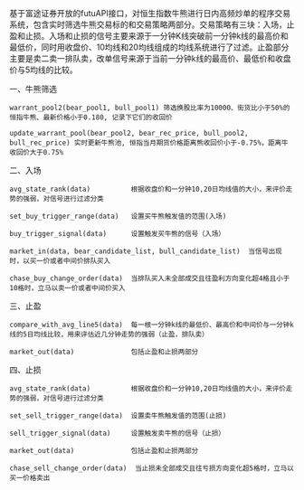 

基于富途证券开放的futuAPI接口，对恒生指数牛熊进行日内高频炒单的程序交易系统，包含实时筛选牛熊交易标的和交易策略两部分。交易策略有三块：入场，止盈和止损。入场和止损的信号主要来源于一分钟K线突破前一分钟k线的最高价和最低价，同时用收盘价、10均线和20均线组成的均线系统进行了过滤。止盈部分主要是卖二卖一排队卖，改单信号来源于当前一分钟k线的最高价、最低价和收盘价与5均线的比较。



一、牛熊筛选

    warrant_pool2(bear_pool1, bull_pool1) 筛选换股比率为10000、街货比小于50%的恒指牛熊、最新价格小于0.180, 记录下它们的收回价

    update_warrant_pool(bear_pool2, bear_rec_price, bull_pool2, bull_rec_price) 实时更新牛熊池, 恒指当月期货价格距离熊收回价小于-0.75%，距离牛收回价大于0.75%


二、入场

    avg_state_rank(data)          根据收盘价和一分钟10,20日均线值的大小，来评价走势的强弱，对信号进行过滤分类

    set_buy_trigger_range(data)   设置买牛熊触发值的范围(入场)

    buy_trigger_signal(data)      设置触发买牛熊的信号（入场）

    market_in(data, bear_candidate_list, bull_candidate_list)  当信号出现时，以买一价或者中间价排队买入

    chase_buy_change_order(data)  当排队买入未全部成交且往盈利方向变化超4格且小于10格时，立马以卖一价或者中间价买入


三、止盈

    compare_with_avg_line5(data)  每一根一分钟k线的最低价、最高价和中间价与一分钟k线的5日均线比较，用来评估近几分钟走势的强弱（止盈，排队卖）

    market_out(data)              包括止盈和止损两部分



四、止损

    avg_state_rank(data)          根据收盘价和一分钟10,20日均线值的大小，来评价走势的强弱，对信号进行过滤分类

    set_sell_trigger_range(data)  设置卖牛熊触发值的范围(止损)

    sell_trigger_signal(data)     设置触发卖牛熊的信号（止损）

    market_out(data)              包括止盈和止损两部分

    chase_sell_change_order(data)  当止损未全部成交且往亏损方向变化超5格时，立马以买一价格卖出
